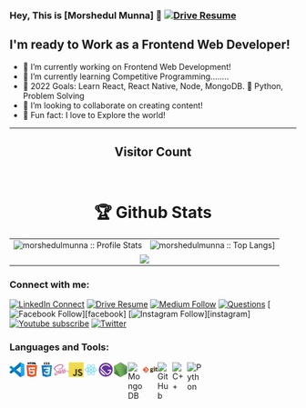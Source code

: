 ### Hey, This is [Morshedul Munna] 👋 [![Drive Resume](https://drive.google.com/file/d/1yBOA4JOX4VAN7brg3uaN_Mt4EoJ9N5e5/)][resume]

## I'm ready to Work as a Frontend Web Developer!

- 🔭 I’m currently working on Frontend Web Development!
- 🌱 I’m currently learning Competitive Programming........
- 🥅 2022 Goals: Learn React, React Native, Node, MongoDB. 🚀 Python, Problem Solving 
- 👯 I’m looking to collaborate on creating content!
- 🚀 Fun fact: I love to Explore the world!

 ---------------------------------------------
<h2 align="center">Visitor Count</h2>
<p align="center">
  <img align="center" alt="" width="40%" src="https://profile-counter.glitch.me/Rayhan0Islam0Shagor/count.svg" />
</p>

<p align="center">
   <table>
   <h1 align="center">🏆 Github Stats</h1>
       <tr>
       <td><img alt="morshedulmunna :: Profile Stats" src="https://github-readme-stats.vercel.app/api?username=morshedulmunna&theme=blue-green&amp;show_icons=true&amp;count_private=true&amp;hide_border=true" /></td>
       <td><img alt="morshedulmunna :: Top Langs]" src="https://github-readme-stats.vercel.app/api/top-langs/?username=morshedulmunna&langs_count=14&theme=blue-green&layout=compact&hide=html"> </td>
     </tr>
     <tr>
        <td colspan="2" align="center"><img  align="center" src="https://github-readme-streak-stats.herokuapp.com?user=morshedulmunna&theme=blue-green&hide_border=true"></td>
     </tr>
   </table>
</p>


### Connect with me:

[![LinkedIn Connect](https://img.shields.io/badge/%20-Connect-black?color=14171A&labelColor=212121&logo=linkedin&logoColor=ffffff)][linkedin]
[![Drive Resume](https://img.shields.io/badge/Resume-14171A?style=flat&logo=R&labelColor=212121)][resume]
[![Medium Follow](https://img.shields.io/badge/%20-Follow-black?color=14171A&labelColor=1976d2&logo=medium&logoColor=ffffff)][medium]
[![Questions](https://img.shields.io/badge/%20-Questions-black?color=14171A&labelColor=fff&logo=stackoverflow&logoColor=0c0d0e26)](https://stackoverflow.com/users/edit/13958792)
[![Facebook Follow](https://img.shields.io/badge/%20-Follow-black?color=14171A&labelColor=1976d2&logo=facebook&logoColor=ffffff)][facebook]
[![Instagram Follow](https://img.shields.io/badge/%20-Follow-black?color=14171A&labelColor=fff&logo=instagram&logoColor=9E32AD)][instagram]
[![Youtube subscribe](https://img.shields.io:/youtube/channel/subscribers/UCCwRAqBwssrPj-1mcZA7KsQ?style=social)][youtube]
[![Twitter](https://img.shields.io:/twitter/follow/morshedulmunna?style=social)][twitter]

### Languages and Tools:

[<img align="left" alt="Visual Studio Code" width="26px" src="https://raw.githubusercontent.com/github/explore/80688e429a7d4ef2fca1e82350fe8e3517d3494d/topics/visual-studio-code/visual-studio-code.png" />][github]
[<img align="left" alt="HTML5" width="26px" src="https://raw.githubusercontent.com/github/explore/80688e429a7d4ef2fca1e82350fe8e3517d3494d/topics/html/html.png" />][github]
[<img align="left" alt="CSS3" width="26px" src="https://raw.githubusercontent.com/github/explore/80688e429a7d4ef2fca1e82350fe8e3517d3494d/topics/css/css.png" />][github]
[<img align="left" alt="Sass" width="26px" src="https://raw.githubusercontent.com/github/explore/80688e429a7d4ef2fca1e82350fe8e3517d3494d/topics/sass/sass.png" />][github]
[<img align="left" alt="JavaScript" width="26px" src="https://raw.githubusercontent.com/github/explore/80688e429a7d4ef2fca1e82350fe8e3517d3494d/topics/javascript/javascript.png" />][github]
[<img align="left" alt="React" width="26px" src="https://raw.githubusercontent.com/github/explore/80688e429a7d4ef2fca1e82350fe8e3517d3494d/topics/react/react.png" />][github]
[<img align="left" alt="Gatsby" width="26px" src="https://raw.githubusercontent.com/github/explore/e94815998e4e0713912fed477a1f346ec04c3da2/topics/gatsby/gatsby.png" />][github]
[<img align="left" alt="Node.js" width="26px" src="https://raw.githubusercontent.com/github/explore/80688e429a7d4ef2fca1e82350fe8e3517d3494d/topics/nodejs/nodejs.png" />][github]
[<img align="left" alt="MongoDB" width="26px" src="https://i.ibb.co/fqbTYyf/pngkit-ifunny-watermark-png-2254691.png" />][github]
[<img align="left" alt="Git" width="26px" src="https://raw.githubusercontent.com/github/explore/80688e429a7d4ef2fca1e82350fe8e3517d3494d/topics/git/git.png" />][github]
[<img align="left" alt="GitHub" width="26px" src="https://i.ibb.co/f13T02P/pngkey-com-github-icon-png-1787508.png" />][github]
[<img align="left" alt="C++" width="26px" src="https://i.ibb.co/Vj53Hgp/pngegg.png" />][github]
[<img align="left" alt="Python" width="26px" src="https://i.ibb.co/qrmbLns/5848152fcef1014c0b5e4967.png" />][github]



<br/>
<br/>
<br/>


[linkedin]: https://www.linkedin.com/in/morshedulmunna/
[github]: https://github.com/morshedulmunna
[resume]: https://drive.google.com/file/d/1yBOA4JOX4VAN7brg3uaN_Mt4EoJ9N5e5
[medium]: https://www.quora.com/profile/Morshedul-Munna
[youtube]: https://www.youtube.com/channel/UCCwRAqBwssrPj-1mcZA7KsQ
[twitter]: https://twitter.com/morshedulmunna
